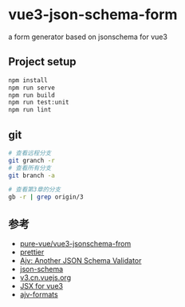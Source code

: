 # vue3-json-schema-form

a form generator based on jsonschema for vue3

## Project setup

```bash
npm install
npm run serve
npm run build
npm run test:unit
npm run lint
```

## git

```bash
# 查看远程分支
git granch -r
# 查看所有分支
git branch -a

# 查看第3章的分支
gb -r | grep origin/3
```

## 参考

* [pure-vue/vue3-jsonschema-from](https://github.com/pure-vue/vue3-jsonschema-from)
* [prettier](https://prettier.io/)
* [Ajv: Another JSON Schema Validator](https://ajv.js.org)
* [json-schema](https://json-schema.org/)
* [v3.cn.vuejs.org](https://v3.cn.vuejs.org/guide/installation.html)
* [JSX for vue3](https://github.com/vuejs/jsx-next)
* [ajv-formats](https://github.com/ajv-validator/ajv-formats)
